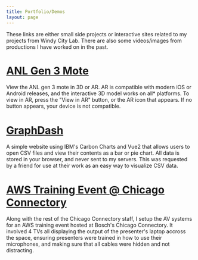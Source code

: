 ```yaml
---
title: Portfolio/Demos
layout: page
---
```


These links are either small side projects or interactive sites related to my projects from Windy City Lab. There are also some videos/images from productions I have worked on in the past.

# [ANL Gen 3 Mote](https://toddr.org/demos/anl-ar)
View the ANL gen 3 mote in 3D or AR. AR is compatible with modern iOS or Android releases, and the interactive 3D model works on all* platforms.
To view in AR, press the "View in AR" button, or the AR icon that appears. If no button appears, your device is not compatible.

# [GraphDash](https://graphs.toddr.org)
A simple website using IBM's Carbon Charts and Vue2 that allows users to open CSV files and view their contents as a bar or pie chart. 
All data is stored in your browser, and never sent to my servers. This was requested by a friend for use at their work as an easy way to
visualize CSV data.

# [AWS Training Event @ Chicago Connectory](https://www.linkedin.com/posts/michelle--ayala_aws-bosch-jll-activity-6925848068588261376-AOxD?utm_source=linkedin_share&utm_medium=member_desktop_web)
Along with the rest of the Chicago Connectory staff, I setup the AV systems for an AWS training event hosted at Bosch's Chicago Connectory. It involved 4 TVs all displaying the output of the presenter's laptop accross the space, ensuring presenters were trained in how to use their microphones, and making sure that all cables were hidden and not distracting.

